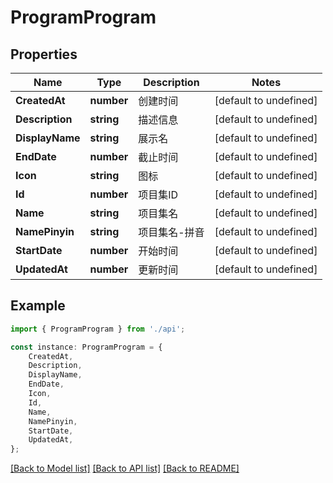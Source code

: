 # ProgramProgram


## Properties

Name | Type | Description | Notes
------------ | ------------- | ------------- | -------------
**CreatedAt** | **number** | 创建时间 | [default to undefined]
**Description** | **string** | 描述信息 | [default to undefined]
**DisplayName** | **string** | 展示名 | [default to undefined]
**EndDate** | **number** | 截止时间 | [default to undefined]
**Icon** | **string** | 图标 | [default to undefined]
**Id** | **number** | 项目集ID | [default to undefined]
**Name** | **string** | 项目集名 | [default to undefined]
**NamePinyin** | **string** | 项目集名-拼音 | [default to undefined]
**StartDate** | **number** | 开始时间 | [default to undefined]
**UpdatedAt** | **number** | 更新时间 | [default to undefined]

## Example

```typescript
import { ProgramProgram } from './api';

const instance: ProgramProgram = {
    CreatedAt,
    Description,
    DisplayName,
    EndDate,
    Icon,
    Id,
    Name,
    NamePinyin,
    StartDate,
    UpdatedAt,
};
```

[[Back to Model list]](../README.md#documentation-for-models) [[Back to API list]](../README.md#documentation-for-api-endpoints) [[Back to README]](../README.md)
